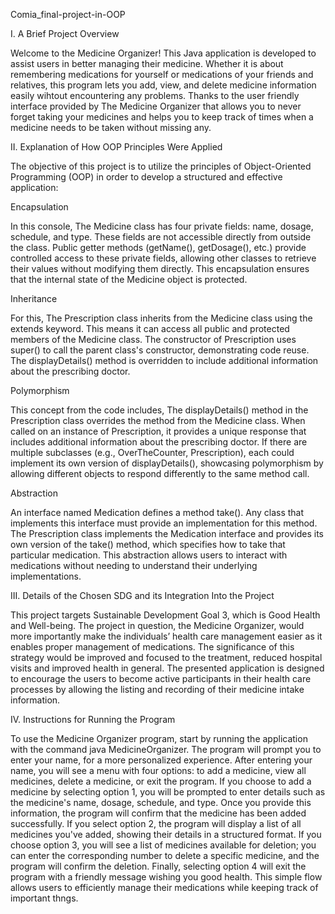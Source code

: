 Comia_final-project-in-OOP


I. A Brief Project Overview

Welcome to the Medicine Organizer! This Java application is developed to assist users in better managing their medicine. Whether it is about remembering medications for yourself or medications of your friends and relatives, this program lets you add, view, and delete medicine information easily wihtout encountering any problems. Thanks to the user friendly interface provided by The Medicine Organizer that allows you to never forget taking your medicines and helps you to keep track of times when a medicine needs to be taken without missing any.


II. Explanation of How OOP Principles Were Applied

The objective of this project is to utilize the principles of Object-Oriented Programming (OOP) in order to develop a 
structured and effective application:

Encapsulation 

In this console, The Medicine class has four private fields: name, dosage, schedule, and type. These fields are not accessible directly from outside the class.
Public getter methods (getName(), getDosage(), etc.) provide controlled access to these private fields, allowing other classes to retrieve their values without modifying them directly. This encapsulation ensures that the internal state of the Medicine object is protected.

Inheritance

For this, The Prescription class inherits from the Medicine class using the extends keyword. This means it can access all public and protected members of the Medicine class.
The constructor of Prescription uses super() to call the parent class's constructor, demonstrating code reuse.
The displayDetails() method is overridden to include additional information about the prescribing doctor.

Polymorphism

This concept from the code includes, The displayDetails() method in the Prescription class overrides the method from the Medicine class. When called on an instance of Prescription, it provides a unique response that includes additional information about the prescribing doctor.
If there are multiple subclasses (e.g., OverTheCounter, Prescription), each could implement its own version of displayDetails(), showcasing polymorphism by allowing different objects to respond differently to the same method call.

Abstraction

An interface named Medication defines a method take(). Any class that implements this interface must provide an implementation for this method.
The Prescription class implements the Medication interface and provides its own version of the take() method, which specifies how to take that particular medication.
This abstraction allows users to interact with medications without needing to understand their underlying implementations.


III. Details of the Chosen SDG and its Integration Into the Project

This project targets Sustainable Development Goal 3, which is Good Health and Well-being. The project in question, the Medicine Organizer, would more importantly make the individuals’ health care management easier as it enables proper management of medications. The significance of this strategy would be improved and focused to the treatment, reduced hospital visits and improved health in general. The presented application is designed to encourage the users to become active participants in their health care processes by allowing the listing and recording of their medicine intake information.

IV. Instructions for Running the Program

To use the Medicine Organizer program, start by running the application with the command java MedicineOrganizer. The program will prompt you to enter your name, for a more personalized experience. After entering your name, you will see a menu with four options: to add a medicine, view all medicines, delete a medicine, or exit the program. If you choose to add a medicine by selecting option 1, you will be prompted to enter details such as the medicine's name, dosage, schedule, and type. Once you provide this information, the program will confirm that the medicine has been added successfully. If you select option 2, the program will display a list of all medicines you've added, showing their details in a structured format. If you choose option 3, you will see a list of medicines available for deletion; you can enter the corresponding number to delete a specific medicine, and the program will confirm the deletion. Finally, selecting option 4 will exit the program with a friendly message wishing you good health. This simple flow allows users to efficiently manage their medications while keeping track of important thngs.
